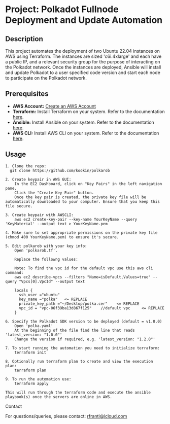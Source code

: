 # Project: Polkadot Fullnode Deployment and Update Automation

## Description

This project automates the deployment of two Ubuntu 22.04 instances on AWS using Terraform. The instances are sized 'c6i.4xlarge' and each have a public IP, and a relevant security group for the purpose of interacting on the Polkadot network. Once the instances are deployed, Ansible will install and update Polkadot to a user specified code version and start each node to participate on the Polkadot network.

## Prerequisites

- **AWS Account:** [Create an AWS Account](https://aws.amazon.com/resources/create-account/)
- **Terraform:** Install Terraform on your system. Refer to the documentation [here](https://developer.hashicorp.com/terraform/tutorials/aws-get-started/install-cli).
- **Ansible:** Install Ansible on your system. Refer to the documentation [here](https://docs.ansible.com/ansible/latest/installation_guide/intro_installation.html).
- **AWS CLI:** Install AWS CLI on your system. Refer to the documentation [here](https://aws.amazon.com/cli/).


## Usage

    1. Clone the repo:
      git clone https://github.com/kookin/polkarob

    2. Create keypair in AWS GUI:
        In the EC2 Dashboard, click on "Key Pairs" in the left navigation pane.
        Click the "Create Key Pair" button.
        Once the key pair is created, the private key file will be automatically downloaded to your computer. Ensure that you keep this file secure.

    3. Create keypair with AWSCLI: 
        aws ec2 create-key-pair --key-name YourKeyName --query 'KeyMaterial' --output text > YourKeyName.pem

    4. Make sure to set appropriate permissions on the private key file (chmod 400 YourKeyName.pem) to ensure it's secure.

    5. Edit polkarob with your key info:
        Open 'polkarob.tf'.

        Replace the followng values:

        Note: To find the vpc id for the default vpc use this aws cli command:
        aws ec2 describe-vpcs --filters "Name=isDefault,Values=true" --query "Vpcs[0].VpcId" --output text

        locals {
          ssh_user ="ubuntu"
          key_name ="polka"   <= REPLACE
          private_key_path ="~/Desktop/polka.cer"    <= REPLACE
          vpc_id = "vpc-06f39ba13d867f125"    //default vpc     <= REPLACE
        }

    6. Specify the Polkadot SDK version to be deployed (default = v1.0.0) 
        Open 'polka.yaml'
        At the beginning of the file find the line that reads 'latest_version: "1.0.0"' 
        Change the version if required, e.g. 'latest_version: "1.2.0"' 

    7. To start running the automation you need to initialize terraform:
        terraform init

    8. Optionally run terraform plan to create and view the execution plan:
        terraform plan

    9. To run the automation use:
        terraform apply

    This will run through the terraform code and execute the ansible playbook(s) once the servers are online in AWS.


Contact

For questions/queries, please contact: 
rfrantl@icloud.com